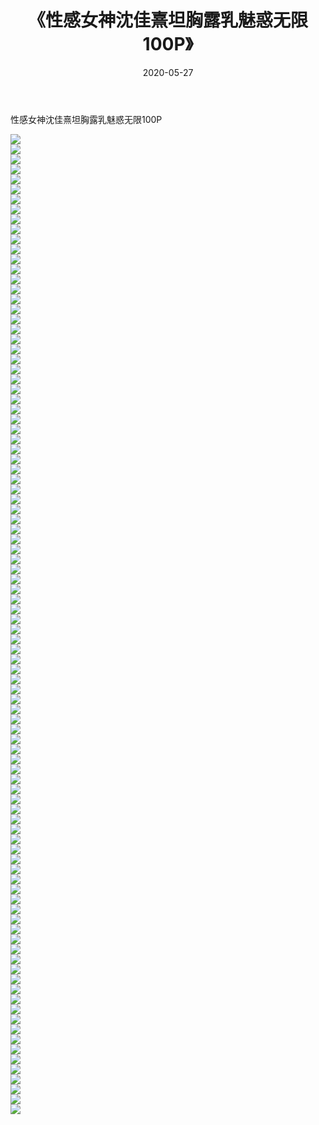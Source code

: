 ﻿---
layout: post
title:  《性感女神沈佳熹坦胸露乳魅惑无限100P》
date:   2020-05-27
img: http://img.660000.xyz/Sharelink/性感/2020/性感女神沈佳熹坦胸露乳魅惑无限100P/000.jpg
categories: [美女, 清纯, 唯美]
---

性感女神沈佳熹坦胸露乳魅惑无限100P

  ![](http://img.660000.xyz/Sharelink/性感/2020/性感女神沈佳熹坦胸露乳魅惑无限100P/001.jpg) <br> ![](http://img.660000.xyz/Sharelink/性感/2020/性感女神沈佳熹坦胸露乳魅惑无限100P/002.jpg) <br> ![](http://img.660000.xyz/Sharelink/性感/2020/性感女神沈佳熹坦胸露乳魅惑无限100P/003.jpg) <br> ![](http://img.660000.xyz/Sharelink/性感/2020/性感女神沈佳熹坦胸露乳魅惑无限100P/004.jpg) <br> ![](http://img.660000.xyz/Sharelink/性感/2020/性感女神沈佳熹坦胸露乳魅惑无限100P/005.jpg) <br> ![](http://img.660000.xyz/Sharelink/性感/2020/性感女神沈佳熹坦胸露乳魅惑无限100P/006.jpg) <br> ![](http://img.660000.xyz/Sharelink/性感/2020/性感女神沈佳熹坦胸露乳魅惑无限100P/007.jpg) <br> ![](http://img.660000.xyz/Sharelink/性感/2020/性感女神沈佳熹坦胸露乳魅惑无限100P/008.jpg) <br> ![](http://img.660000.xyz/Sharelink/性感/2020/性感女神沈佳熹坦胸露乳魅惑无限100P/009.jpg) <br> ![](http://img.660000.xyz/Sharelink/性感/2020/性感女神沈佳熹坦胸露乳魅惑无限100P/010.jpg) <br> ![](http://img.660000.xyz/Sharelink/性感/2020/性感女神沈佳熹坦胸露乳魅惑无限100P/011.jpg) <br> ![](http://img.660000.xyz/Sharelink/性感/2020/性感女神沈佳熹坦胸露乳魅惑无限100P/012.jpg) <br> ![](http://img.660000.xyz/Sharelink/性感/2020/性感女神沈佳熹坦胸露乳魅惑无限100P/013.jpg) <br> ![](http://img.660000.xyz/Sharelink/性感/2020/性感女神沈佳熹坦胸露乳魅惑无限100P/014.jpg) <br> ![](http://img.660000.xyz/Sharelink/性感/2020/性感女神沈佳熹坦胸露乳魅惑无限100P/015.jpg) <br> ![](http://img.660000.xyz/Sharelink/性感/2020/性感女神沈佳熹坦胸露乳魅惑无限100P/016.jpg) <br> ![](http://img.660000.xyz/Sharelink/性感/2020/性感女神沈佳熹坦胸露乳魅惑无限100P/017.jpg) <br> ![](http://img.660000.xyz/Sharelink/性感/2020/性感女神沈佳熹坦胸露乳魅惑无限100P/018.jpg) <br> ![](http://img.660000.xyz/Sharelink/性感/2020/性感女神沈佳熹坦胸露乳魅惑无限100P/019.jpg) <br> ![](http://img.660000.xyz/Sharelink/性感/2020/性感女神沈佳熹坦胸露乳魅惑无限100P/020.jpg) <br> ![](http://img.660000.xyz/Sharelink/性感/2020/性感女神沈佳熹坦胸露乳魅惑无限100P/021.jpg) <br> ![](http://img.660000.xyz/Sharelink/性感/2020/性感女神沈佳熹坦胸露乳魅惑无限100P/022.jpg) <br> ![](http://img.660000.xyz/Sharelink/性感/2020/性感女神沈佳熹坦胸露乳魅惑无限100P/023.jpg) <br> ![](http://img.660000.xyz/Sharelink/性感/2020/性感女神沈佳熹坦胸露乳魅惑无限100P/024.jpg) <br> ![](http://img.660000.xyz/Sharelink/性感/2020/性感女神沈佳熹坦胸露乳魅惑无限100P/025.jpg) <br> ![](http://img.660000.xyz/Sharelink/性感/2020/性感女神沈佳熹坦胸露乳魅惑无限100P/026.jpg) <br> ![](http://img.660000.xyz/Sharelink/性感/2020/性感女神沈佳熹坦胸露乳魅惑无限100P/027.jpg) <br> ![](http://img.660000.xyz/Sharelink/性感/2020/性感女神沈佳熹坦胸露乳魅惑无限100P/028.jpg) <br> ![](http://img.660000.xyz/Sharelink/性感/2020/性感女神沈佳熹坦胸露乳魅惑无限100P/029.jpg) <br> ![](http://img.660000.xyz/Sharelink/性感/2020/性感女神沈佳熹坦胸露乳魅惑无限100P/030.jpg) <br> ![](http://img.660000.xyz/Sharelink/性感/2020/性感女神沈佳熹坦胸露乳魅惑无限100P/031.jpg) <br> ![](http://img.660000.xyz/Sharelink/性感/2020/性感女神沈佳熹坦胸露乳魅惑无限100P/032.jpg) <br> ![](http://img.660000.xyz/Sharelink/性感/2020/性感女神沈佳熹坦胸露乳魅惑无限100P/033.jpg) <br> ![](http://img.660000.xyz/Sharelink/性感/2020/性感女神沈佳熹坦胸露乳魅惑无限100P/034.jpg) <br> ![](http://img.660000.xyz/Sharelink/性感/2020/性感女神沈佳熹坦胸露乳魅惑无限100P/035.jpg) <br> ![](http://img.660000.xyz/Sharelink/性感/2020/性感女神沈佳熹坦胸露乳魅惑无限100P/036.jpg) <br> ![](http://img.660000.xyz/Sharelink/性感/2020/性感女神沈佳熹坦胸露乳魅惑无限100P/037.jpg) <br> ![](http://img.660000.xyz/Sharelink/性感/2020/性感女神沈佳熹坦胸露乳魅惑无限100P/038.jpg) <br> ![](http://img.660000.xyz/Sharelink/性感/2020/性感女神沈佳熹坦胸露乳魅惑无限100P/039.jpg) <br> ![](http://img.660000.xyz/Sharelink/性感/2020/性感女神沈佳熹坦胸露乳魅惑无限100P/040.jpg) <br> ![](http://img.660000.xyz/Sharelink/性感/2020/性感女神沈佳熹坦胸露乳魅惑无限100P/041.jpg) <br> ![](http://img.660000.xyz/Sharelink/性感/2020/性感女神沈佳熹坦胸露乳魅惑无限100P/042.jpg) <br> ![](http://img.660000.xyz/Sharelink/性感/2020/性感女神沈佳熹坦胸露乳魅惑无限100P/043.jpg) <br> ![](http://img.660000.xyz/Sharelink/性感/2020/性感女神沈佳熹坦胸露乳魅惑无限100P/044.jpg) <br> ![](http://img.660000.xyz/Sharelink/性感/2020/性感女神沈佳熹坦胸露乳魅惑无限100P/045.jpg) <br> ![](http://img.660000.xyz/Sharelink/性感/2020/性感女神沈佳熹坦胸露乳魅惑无限100P/046.jpg) <br> ![](http://img.660000.xyz/Sharelink/性感/2020/性感女神沈佳熹坦胸露乳魅惑无限100P/047.jpg) <br> ![](http://img.660000.xyz/Sharelink/性感/2020/性感女神沈佳熹坦胸露乳魅惑无限100P/048.jpg) <br> ![](http://img.660000.xyz/Sharelink/性感/2020/性感女神沈佳熹坦胸露乳魅惑无限100P/049.jpg) <br> ![](http://img.660000.xyz/Sharelink/性感/2020/性感女神沈佳熹坦胸露乳魅惑无限100P/050.jpg) <br> ![](http://img.660000.xyz/Sharelink/性感/2020/性感女神沈佳熹坦胸露乳魅惑无限100P/051.jpg) <br> ![](http://img.660000.xyz/Sharelink/性感/2020/性感女神沈佳熹坦胸露乳魅惑无限100P/052.jpg) <br> ![](http://img.660000.xyz/Sharelink/性感/2020/性感女神沈佳熹坦胸露乳魅惑无限100P/053.jpg) <br> ![](http://img.660000.xyz/Sharelink/性感/2020/性感女神沈佳熹坦胸露乳魅惑无限100P/054.jpg) <br> ![](http://img.660000.xyz/Sharelink/性感/2020/性感女神沈佳熹坦胸露乳魅惑无限100P/055.jpg) <br> ![](http://img.660000.xyz/Sharelink/性感/2020/性感女神沈佳熹坦胸露乳魅惑无限100P/056.jpg) <br> ![](http://img.660000.xyz/Sharelink/性感/2020/性感女神沈佳熹坦胸露乳魅惑无限100P/057.jpg) <br> ![](http://img.660000.xyz/Sharelink/性感/2020/性感女神沈佳熹坦胸露乳魅惑无限100P/058.jpg) <br> ![](http://img.660000.xyz/Sharelink/性感/2020/性感女神沈佳熹坦胸露乳魅惑无限100P/059.jpg) <br> ![](http://img.660000.xyz/Sharelink/性感/2020/性感女神沈佳熹坦胸露乳魅惑无限100P/060.jpg) <br> ![](http://img.660000.xyz/Sharelink/性感/2020/性感女神沈佳熹坦胸露乳魅惑无限100P/061.jpg) <br> ![](http://img.660000.xyz/Sharelink/性感/2020/性感女神沈佳熹坦胸露乳魅惑无限100P/062.jpg) <br> ![](http://img.660000.xyz/Sharelink/性感/2020/性感女神沈佳熹坦胸露乳魅惑无限100P/063.jpg) <br> ![](http://img.660000.xyz/Sharelink/性感/2020/性感女神沈佳熹坦胸露乳魅惑无限100P/064.jpg) <br> ![](http://img.660000.xyz/Sharelink/性感/2020/性感女神沈佳熹坦胸露乳魅惑无限100P/065.jpg) <br> ![](http://img.660000.xyz/Sharelink/性感/2020/性感女神沈佳熹坦胸露乳魅惑无限100P/066.jpg) <br> ![](http://img.660000.xyz/Sharelink/性感/2020/性感女神沈佳熹坦胸露乳魅惑无限100P/067.jpg) <br> ![](http://img.660000.xyz/Sharelink/性感/2020/性感女神沈佳熹坦胸露乳魅惑无限100P/068.jpg) <br> ![](http://img.660000.xyz/Sharelink/性感/2020/性感女神沈佳熹坦胸露乳魅惑无限100P/069.jpg) <br> ![](http://img.660000.xyz/Sharelink/性感/2020/性感女神沈佳熹坦胸露乳魅惑无限100P/070.jpg) <br> ![](http://img.660000.xyz/Sharelink/性感/2020/性感女神沈佳熹坦胸露乳魅惑无限100P/071.jpg) <br> ![](http://img.660000.xyz/Sharelink/性感/2020/性感女神沈佳熹坦胸露乳魅惑无限100P/072.jpg) <br> ![](http://img.660000.xyz/Sharelink/性感/2020/性感女神沈佳熹坦胸露乳魅惑无限100P/073.jpg) <br> ![](http://img.660000.xyz/Sharelink/性感/2020/性感女神沈佳熹坦胸露乳魅惑无限100P/074.jpg) <br> ![](http://img.660000.xyz/Sharelink/性感/2020/性感女神沈佳熹坦胸露乳魅惑无限100P/075.jpg) <br> ![](http://img.660000.xyz/Sharelink/性感/2020/性感女神沈佳熹坦胸露乳魅惑无限100P/076.jpg) <br> ![](http://img.660000.xyz/Sharelink/性感/2020/性感女神沈佳熹坦胸露乳魅惑无限100P/077.jpg) <br> ![](http://img.660000.xyz/Sharelink/性感/2020/性感女神沈佳熹坦胸露乳魅惑无限100P/078.jpg) <br> ![](http://img.660000.xyz/Sharelink/性感/2020/性感女神沈佳熹坦胸露乳魅惑无限100P/079.jpg) <br> ![](http://img.660000.xyz/Sharelink/性感/2020/性感女神沈佳熹坦胸露乳魅惑无限100P/080.jpg) <br> ![](http://img.660000.xyz/Sharelink/性感/2020/性感女神沈佳熹坦胸露乳魅惑无限100P/081.jpg) <br> ![](http://img.660000.xyz/Sharelink/性感/2020/性感女神沈佳熹坦胸露乳魅惑无限100P/082.jpg) <br> ![](http://img.660000.xyz/Sharelink/性感/2020/性感女神沈佳熹坦胸露乳魅惑无限100P/083.jpg) <br> ![](http://img.660000.xyz/Sharelink/性感/2020/性感女神沈佳熹坦胸露乳魅惑无限100P/084.jpg) <br> ![](http://img.660000.xyz/Sharelink/性感/2020/性感女神沈佳熹坦胸露乳魅惑无限100P/085.jpg) <br> ![](http://img.660000.xyz/Sharelink/性感/2020/性感女神沈佳熹坦胸露乳魅惑无限100P/086.jpg) <br> ![](http://img.660000.xyz/Sharelink/性感/2020/性感女神沈佳熹坦胸露乳魅惑无限100P/087.jpg) <br> ![](http://img.660000.xyz/Sharelink/性感/2020/性感女神沈佳熹坦胸露乳魅惑无限100P/088.jpg) <br> ![](http://img.660000.xyz/Sharelink/性感/2020/性感女神沈佳熹坦胸露乳魅惑无限100P/089.jpg) <br> ![](http://img.660000.xyz/Sharelink/性感/2020/性感女神沈佳熹坦胸露乳魅惑无限100P/090.jpg) <br> ![](http://img.660000.xyz/Sharelink/性感/2020/性感女神沈佳熹坦胸露乳魅惑无限100P/091.jpg) <br> ![](http://img.660000.xyz/Sharelink/性感/2020/性感女神沈佳熹坦胸露乳魅惑无限100P/092.jpg) <br> ![](http://img.660000.xyz/Sharelink/性感/2020/性感女神沈佳熹坦胸露乳魅惑无限100P/093.jpg) <br> ![](http://img.660000.xyz/Sharelink/性感/2020/性感女神沈佳熹坦胸露乳魅惑无限100P/094.jpg) <br> ![](http://img.660000.xyz/Sharelink/性感/2020/性感女神沈佳熹坦胸露乳魅惑无限100P/095.jpg) <br> ![](http://img.660000.xyz/Sharelink/性感/2020/性感女神沈佳熹坦胸露乳魅惑无限100P/096.jpg) <br> ![](http://img.660000.xyz/Sharelink/性感/2020/性感女神沈佳熹坦胸露乳魅惑无限100P/097.jpg) <br> ![](http://img.660000.xyz/Sharelink/性感/2020/性感女神沈佳熹坦胸露乳魅惑无限100P/098.jpg) <br>